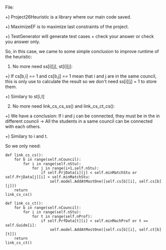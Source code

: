 File:

+) Project26Heuristic is a library where our main code saved.

+) MaximizeEF is to maximize last constraints of the project.

+) TestGenerator will generate test cases + check your answer or check you answer only.

So, in this case, we came to some simple conclusion to improve runtime of the heuristic:

1) No more need ss[i][j], st[i][j]:

+) If cs[b,i] == 1 and cs[b,j] == 1 mean that i and j are in the same council, this is only use to calculate the result so we don't need ss[i][j] = 1 to store them.

+) Similary to st[i,t]

2) No more need link_cs_cs_ss() and link_cs_ct_cs():

+) We have a conclusion: If i and j can be connected, they must be in the in different council -> All the students in a same council can be connected with each others.

+) Similary to i and t.

So we only need:


    def link_cs_cs():
        for b in range(self.nCouncil):
            for i in range(self.nStu):
                for j in range(i+1,self.nStu):
                    if self.PrjData[i][j] < self.minMatchStu or self.PrjData[j][i] < self.minMatchStu:
                        self.model.AddAtMostOne([self.cs[b][i], self.cs[b][j]])
        return
    link_cs_cs()

    def link_cs_ct():
        for b in range(self.nCouncil):
            for i in range(self.nStu):
                for t in range(self.nProf):
                    if self.PrfData[t][i] < self.minMachProf or t == self.Guide[i]:
                        self.model.AddAtMostOne([self.cs[b][i], self.ct[b][t]])
        return
    link_cs_ct()